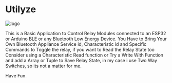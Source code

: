 # Utilyze

![logo](https://user-images.githubusercontent.com/38411333/178160793-dbe1e978-db29-4857-b7a1-2002d3851bc6.png)

This is a Basic Application to Control Relay Modules connected to an ESP32 or Arduino BLE or any Bluetooth Low Energy Device.
You Have to Bring Your Own Bluetooth Appliance Service id, Characteristic id and Specific Commands to Toggle the relay, if you want to Read the Relay State too Consider using a Characteristic Read function or Try a Write With Function and add a Array or Tuple to Save Relay State,
in my case i use Two Way Switches, so its not a matter for me.

Have Fun.
